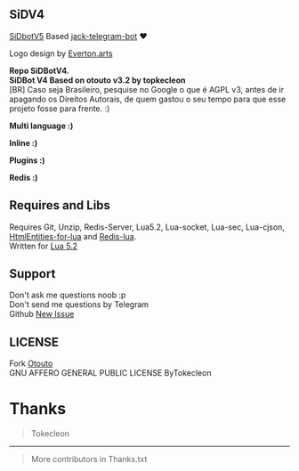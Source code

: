 ## SiDV4

[SiDbotV5](telegram.me/sidbot) Based [jack-telegram-bot](https://github.com/SEEDTEAM/jack-telegram-bot) ❤️

Logo design by [Everton.arts](https://www.facebook.com/Evertonarts-693615497441103)

**Repo SiDBotV4.**</br>
**SiDBot V4 Based on otouto v3.2 by topkecleon**</br>
[BR] Caso seja Brasileiro, pesquise no Google o que é AGPL v3, antes de ir apagando os Direitos Autorais, de quem gastou o seu tempo para que esse projeto fosse para frente. :)</br>


**Multi language :)**

**Inline :)**

**Plugins :)**

**Redis :)**


## Requires and Libs
Requires Git, Unzip, Redis-Server, Lua5.2, Lua-socket, Lua-sec, Lua-cjson, [HtmlEntities-for-lua](https://github.com/TiagoDanin/htmlEntities-for-lua) and [Redis-lua](https://github.com/nrk/redis-lua).</br>
Written for [Lua 5.2](http://www.lua.org/manual/5.2/)

## Support
Don't ask me questions noob :p</br>
Don't send me questions by Telegram</br>
Github [New Issue](https://github.com/TiagoDanin/SiD/issues/new)

## LICENSE
Fork [Otouto](https://github.com/topkecleon/otouto)</br>
GNU AFFERO GENERAL PUBLIC LICENSE ByTokecleon

# Thanks
>Tokecleon
---
>More contributors in Thanks.txt
